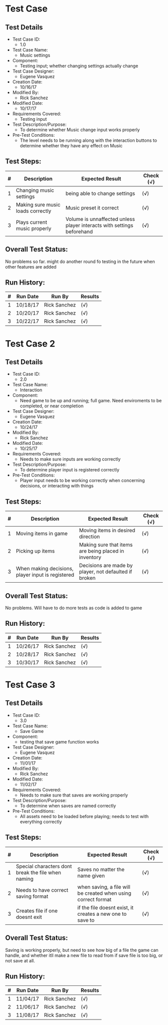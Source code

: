 # Test Case 

## Test Details

* Test Case ID:
  * 1.0
* Test Case Name:
  * Music settings
* Component: 
  * Testing input; whether changing settings actually change
* Test Case Designer:
  * Eugene Vasquez
* Creation Date:
  * 10/16/17
* Modified By:
  * Rick Sanchez
* Modified Date:
  * 10/17/17
* Requirements Covered:
  * Testing input
* Test Description/Purpose:
  * To determine whether Music change input works properly
* Pre-Test Conditions:
  * The level needs to be running along with the interaction buttons to determine whether they have any effect on Music
## Test Steps: 
| # | Description | Expected Result | Check (√) |
| --- | --- | --- | --- |
| 1 |Changing music settings |being able to change settings | (√)|			
| 2 |Making sure music loads correctly |Music preset it correct |(√) |			
| 3 |Plays current music properly|Volume is unnaffected unless player interacts with settings beforehand|(√) |			

## Overall Test Status:

No problems so far. might do another round fo testing in the future when other features are added

## Run History:
| # |	Run Date |	Run By |	Results |
| --- | --- | --- | --- |
| 1 |10/18/17 |Rick Sanchez |(√) |			
| 2 |10/20/17 |Rick Sanchez |(√) |			
| 3 |10/22/17 |Rick Sanchez |(√) |			

# Test Case 2

## Test Details

* Test Case ID:
  * 2.0
* Test Case Name:
  * Interaction 
* Component: 
  * Need game to be up and running; full game. Need enviroments to be completed, or near completion
* Test Case Designer:
  * Eugene Vasquez
* Creation Date:
  * 10/24/17
* Modified By:
  * Rick Sanchez
* Modified Date:
  * 10/25/17
* Requirements Covered:
  * Needs to make sure inputs are working correctly
* Test Description/Purpose:
  * To determine player input is registered correctly
* Pre-Test Conditions:
  * Player input needs to be working correctly when concerning decisions, or interacting with things
## Test Steps: 
| # | Description | Expected Result | Check (√) |
| --- | --- | --- | --- |
| 1 | Moving items in game|Moving items in desired direction |(√) |			
| 2 |Picking up items |Making sure that items are being placed in inventory |(√)|			
| 3 |When making decisions, player input is registered |Decisions are made by player, not defaulted if broken |(√)|			
		

## Overall Test Status:

No problems. Will have to do more tests as code is added to game

## Run History:
| # |	Run Date |	Run By |	Results |
| --- | --- | --- | --- |
| 1 |10/26/17 |Rick Sanchez |(√) |			
| 2 |10/28/17 |Rick Sanchez |(√) |			
| 3 |10/30/17 |Rick Sanchez |(√) |	

# Test Case 3

## Test Details

* Test Case ID:
  * 3.0
* Test Case Name:
  * Save Game
* Component: 
  * testing that save game function works
* Test Case Designer:
  * Eugene Vasquez
* Creation Date:
  * 11/01/17
* Modified By:
  * Rick Sanchez
* Modified Date:
  * 11/02/17
* Requirements Covered:
  * Needs to make sure that saves are working properly
* Test Description/Purpose:
  * To determine when saves are named correctly
* Pre-Test Conditions:
  * All assets need to be loaded before playing; needs to test with everything correctly
## Test Steps: 
| # | Description | Expected Result | Check (√) |
| --- | --- | --- | --- |
| 1 |Special characters dont break the file when naming |Saves no matter the name given |(√)|			
| 2 |Needs to have correct saving format |when saving, a file will be created when using correct format |(√)|			
| 3 |Creates file if one doesnt exit |if the file doesnt exist, it creates a new one to save to |(√)|			
		

## Overall Test Status:

Saving is working properly, but need to see how big of a file the game can handle, and whether itll make a new file to read from if
save file is too big, or not save at all.

## Run History:
| # |	Run Date |	Run By |	Results |
| --- | --- | --- | --- |
| 1 |11/04/17 |Rick Sanchez |(√) |			
| 2 |11/06/17 |Rick Sanchez |(√) |			
| 3 |11/08/17 |Rick Sanchez |(√) |			



